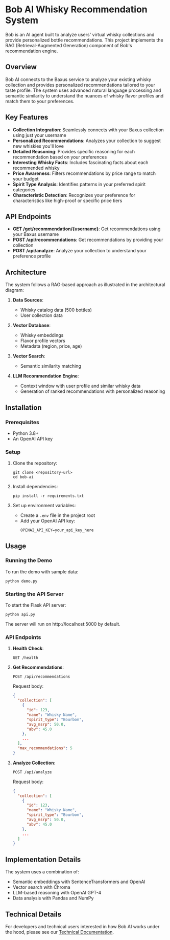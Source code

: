 # Bob AI Whisky Recommendation System

Bob is an AI agent built to analyze users' virtual whisky collections and provide personalized bottle recommendations. This project implements the RAG (Retrieval-Augmented Generation) component of Bob's recommendation engine.

## Overview

Bob AI connects to the Baxus service to analyze your existing whisky collection and provides personalized recommendations tailored to your taste profile. The system uses advanced natural language processing and semantic similarity to understand the nuances of whisky flavor profiles and match them to your preferences.

## Key Features

- **Collection Integration**: Seamlessly connects with your Baxus collection using just your username
- **Personalized Recommendations**: Analyzes your collection to suggest new whiskies you'll love
- **Detailed Reasoning**: Provides specific reasoning for each recommendation based on your preferences
- **Interesting Whisky Facts**: Includes fascinating facts about each recommended whisky
- **Price Awareness**: Filters recommendations by price range to match your budget
- **Spirit Type Analysis**: Identifies patterns in your preferred spirit categories
- **Characteristic Detection**: Recognizes your preference for characteristics like high-proof or specific price tiers

## API Endpoints

- **GET /get/recommendation/{username}**: Get recommendations using your Baxus username
- **POST /api/recommendations**: Get recommendations by providing your collection
- **POST /api/analyze**: Analyze your collection to understand your preference profile


## Architecture

The system follows a RAG-based approach as illustrated in the architectural diagram:

1. **Data Sources**:
   - Whisky catalog data (500 bottles)
   - User collection data

2. **Vector Database**:
   - Whisky embeddings
   - Flavor profile vectors
   - Metadata (region, price, age)

3. **Vector Search**:
   - Semantic similarity matching

4. **LLM Recommendation Engine**:
   - Context window with user profile and similar whisky data
   - Generation of ranked recommendations with personalized reasoning

## Installation

### Prerequisites
- Python 3.8+
- An OpenAI API key

### Setup
1. Clone the repository:
   ```
   git clone <repository-url>
   cd bob-ai
   ```

2. Install dependencies:
   ```
   pip install -r requirements.txt
   ```

3. Set up environment variables:
   - Create a `.env` file in the project root
   - Add your OpenAI API key:
     ```
     OPENAI_API_KEY=your_api_key_here
     ```

## Usage

### Running the Demo
To run the demo with sample data:

```
python demo.py
```

### Starting the API Server
To start the Flask API server:

```
python api.py
```

The server will run on http://localhost:5000 by default.

### API Endpoints

1. **Health Check**:
   ```
   GET /health
   ```

2. **Get Recommendations**:
   ```
   POST /api/recommendations
   ```
   Request body:
   ```json
   {
     "collection": [
       {
         "id": 123,
         "name": "Whisky Name",
         "spirit_type": "Bourbon",
         "avg_msrp": 50.0,
         "abv": 45.0
       },
       ...
     ],
     "max_recommendations": 5
   }
   ```

3. **Analyze Collection**:
   ```
   POST /api/analyze
   ```
   Request body:
   ```json
   {
     "collection": [
       {
         "id": 123,
         "name": "Whisky Name",
         "spirit_type": "Bourbon",
         "avg_msrp": 50.0,
         "abv": 45.0
       },
       ...
     ]
   }
   ```

## Implementation Details

The system uses a combination of:
- Semantic embeddings with SentenceTransformers and OpenAI
- Vector search with Chroma
- LLM-based reasoning with OpenAI GPT-4
- Data analysis with Pandas and NumPy


## Technical Details

For developers and technical users interested in how Bob AI works under the hood, please see our [Technical Documentation](docs/technical_readme.md). 